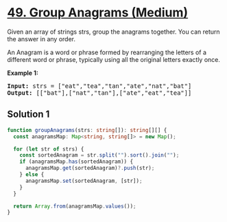 # [49. Group Anagrams (Medium)](https://leetcode.com/problems/combination-sum/)

<p>Given an array of strings strs, group the anagrams together. You can return the answer in any order.

An Anagram is a word or phrase formed by rearranging the letters of a different word or phrase, typically using all the original letters exactly once.</p>

<p><strong>Example 1:</strong></p>

<pre>
<strong>Input:</strong> strs = ["eat","tea","tan","ate","nat","bat"]
<strong>Output:</strong> [["bat"],["nat","tan"],["ate","eat","tea"]]
</pre>

## Solution 1

```ts
function groupAnagrams(strs: string[]): string[][] {
  const anagramsMap: Map<string, string[]> = new Map();

  for (let str of strs) {
    const sortedAnagram = str.split("").sort().join("");
    if (anagramsMap.has(sortedAnagram)) {
      anagramsMap.get(sortedAnagram)?.push(str);
    } else {
      anagramsMap.set(sortedAnagram, [str]);
    }
  }

  return Array.from(anagramsMap.values());
}
```
